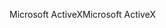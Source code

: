 <span data-ttu-id="6d0f4-101">Microsoft ActiveX</span><span class="sxs-lookup"><span data-stu-id="6d0f4-101">Microsoft ActiveX</span></span>
